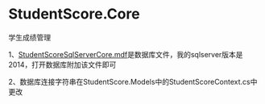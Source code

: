 # StudentScore.Core
学生成绩管理

1、[StudentScoreSqlServerCore.mdf](https://github.com/LiLeIcode/StudentScore.Core/blob/master/StudentScore.Core/StudentScoreSqlServerCore.mdf)是数据库文件，我的sqlserver版本是2014，打开数据库附加该文件即可

2、数据库连接字符串在StudentScore.Models中的StudentScoreContext.cs中更改

